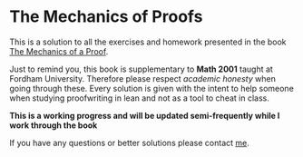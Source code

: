 # The Mechanics of Proofs

This is a solution to all the exercises and homework presented in the book [The Mechanics of a Proof](https://hrmacbeth.github.io/math2001/index.html).

Just to remind you, this book is supplementary to __Math 2001__ taught at Fordham University. Therefore please respect _academic honesty_ when going through these.
Every solution is given with the intent to help someone when studying proofwriting in lean and not as a tool to cheat in class.

__This is a working progress and will be updated semi-frequently while I work through the book__

If you have any questions or better solutions please contact [me](jrmolnia@wpi.edu).
